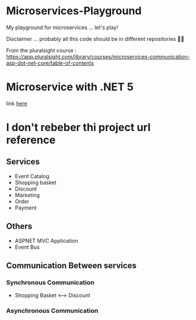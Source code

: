# Microservices-Playground

My playground for microservices ... let's play!

Disclaimer ... probably all this code should be in different repositories :man_facepalming:

From the pluralsight course : https://app.pluralsight.com/library/courses/microservices-communication-asp-dot-net-core/table-of-contents

# Microservice with .NET 5
link [here](https://dev.to/moe23/creating-microservice-with-net-5-4oc)



# I don't rebeber thi project url reference
## Services
- Event Catalog
- Shopping basket
- Discount
- Marketing
- Order
- Payment

## Others
- ASPNET MVC Application
- Event Bus

## Communication Between services

### Synchronous Communication

- Shopping Basket <--> Discount


### Asynchronous Communication
